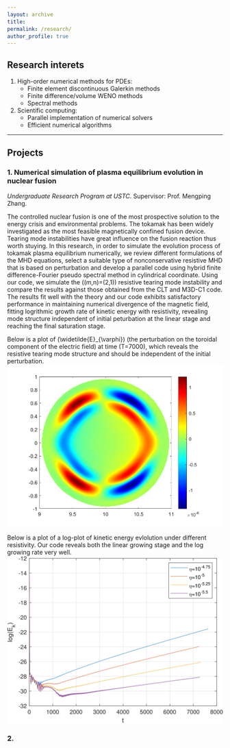 ```yaml
---
layout: archive
title: 
permalink: /research/
author_profile: true
---
```


## Research interets

1. High-order numerical methods for PDEs:
   - Finite element discontinuous Galerkin methods 
   - Finite difference/volume WENO methods
   - Spectral methods
2. Scientific computing:
   - Parallel implementation of numerical solvers
   - Efficient numerical algorithms

---


## Projects

### 1. Numerical simulation of plasma equilibrium evolution in nuclear fusion

*Undergraduate Research Program at USTC*. Supervisor: Prof. Mengping Zhang.

The controlled nuclear fusion is one of the most prospective solution to the energy crisis and environmental problems. The tokamak has been widely investigated as the most feasible magnetically confined fusion device. Tearing mode instabilities have great influence on the fusion reaction thus worth stuying. In this research, in order to simulate the evolution process of tokamak plasma equilibrium numerically, we review different formulations of the MHD equations, select a suitable type of nonconservative resistive MHD that is based on perturbation and develop a parallel code using hybrid finite difference-Fourier pseudo spectral method in cylindrical coordinate. Using our code, we simulate the \((m,n)=(2,1)\) resistive tearing mode instability and compare the results against those obtained from the CLT and M3D-C1 code. The results fit well with the theory and our code exhibits satisfactory performance in maintaining numerical divergence of the magnetic field, fitting logrithmic growth rate of kinetic energy with resistivity, revealing mode structure independent of initial peturbation at the linear stage and reaching the final saturation stage.

Below is a plot of \(\widetilde{E}_{\varphi}\) (the perturbation on the toroidal component of the electric field) at time \(T=7000\), which reveals the resistive tearing mode structure and should be independent of the initial perturbation.
![pic1](cpt_14.png)

Below is a plot of a log-plot of kinetic energy evlolution under different resistivity. Our code reveals both the linear growing stage and the log growing rate very well.
![dd](4energy.png)

### 2. 